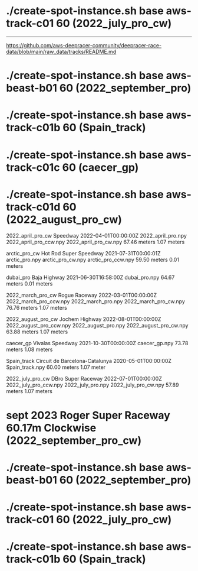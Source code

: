#
#       ./create-spot-instance.sh base aws-track-c01        60      (2022_july_pro_cw) 





*******************************************












https://github.com/aws-deepracer-community/deepracer-race-data/blob/main/raw_data/tracks/README.md



#       ./create-spot-instance.sh base aws-beast-b01        60      (2022_september_pro)
#       ./create-spot-instance.sh base aws-track-c01b       60      (Spain_track) 
#       ./create-spot-instance.sh base aws-track-c01c       60      (caecer_gp)
#       ./create-spot-instance.sh base aws-track-c01d       60      (2022_august_pro_cw)



2022_april_pro_cw
Speedway	2022-04-01T00:00:00Z	2022_april_pro.npy 2022_april_pro_ccw.npy 2022_april_pro_cw.npy	67.46 meters	1.07 meters



arctic_pro_cw
Hot Rod Super Speedway	2021-07-31T00:00:01Z	arctic_pro.npy arctic_pro_cw.npy arctic_pro_ccw.npy	59.50 meters	0.01 meters

dubai_pro
Baja Highway	2021-06-30T16:58:00Z	dubai_pro.npy	64.67 meters	0.01 meters

2022_march_pro_cw
Rogue Raceway	2022-03-01T00:00:00Z	2022_march_pro_ccw.npy 2022_march_pro.npy 2022_march_pro_cw.npy	76.76 meters	1.07 meters


2022_august_pro_cw
Jochem Highway	2022-08-01T00:00:00Z	2022_august_pro_ccw.npy 2022_august_pro.npy 2022_august_pro_cw.npy	63.88 meters	1.07 meters



caecer_gp
Vivalas Speedway	2021-10-30T00:00:00Z	caecer_gp.npy	73.78 meters	1.08 meters


Spain_track
Circuit de Barcelona-Catalunya	2020-05-01T00:00:00Z	Spain_track.npy	60.00 meters	1.07 meter


2022_july_pro_cw
DBro Super Raceway	2022-07-01T00:00:00Z	2022_july_pro_ccw.npy 2022_july_pro.npy 2022_july_pro_cw.npy	57.89 meters	1.07 meters



# sept 2023	Roger Super Raceway	60.17m	Clockwise  (2022_september_pro_cw)
#
#
#       ./create-spot-instance.sh base aws-beast-b01       60    (2022_september_pro)
#       ./create-spot-instance.sh base aws-track-c01       60    (2022_july_pro_cw)
#       ./create-spot-instance.sh base aws-track-c01b      60    (Spain_track) 